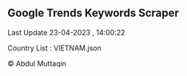 

## Google Trends Keywords Scraper 
 
Last Update 23-04-2023 , 14:00:22

Country List :
VIETNAM.json



© Abdul Muttaqin 
